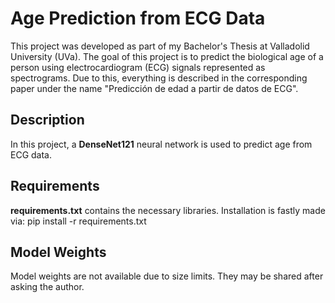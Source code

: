 # Age Prediction from ECG Data

This project was developed as part of my Bachelor's Thesis at Valladolid University (UVa). The goal of this project is to predict the biological age of a person using electrocardiogram (ECG) signals represented as spectrograms. Due to this, everything is described in the corresponding paper under the name "Predicción de edad a partir de datos de ECG".

## Description

In this project, a **DenseNet121** neural network is used to predict age from ECG data.

## Requirements
**requirements.txt** contains the necessary libraries. Installation is fastly made via:
pip install -r requirements.txt

## Model Weights
Model weights are not available due to size limits. They may be shared after asking the author.
